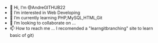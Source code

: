 - 👋 Hi, I’m @AndreGITHUB22
- 👀 I’m interested in Web Developing
- 🌱 I’m currently learning PHP,MySQL,HTML,Git
- 💞️ I’m looking to collaborate on ...
- 📫 How to reach me ...
I recomended  a "learngitbranching" site to learn basic of git)
<!---
AndreGITHUB22/AndreGITHUB22 is a ✨ special ✨ repository because its `README.md` (this file) appears on your GitHub profile.
You can click the Preview link to take a look at your changes.
--->
